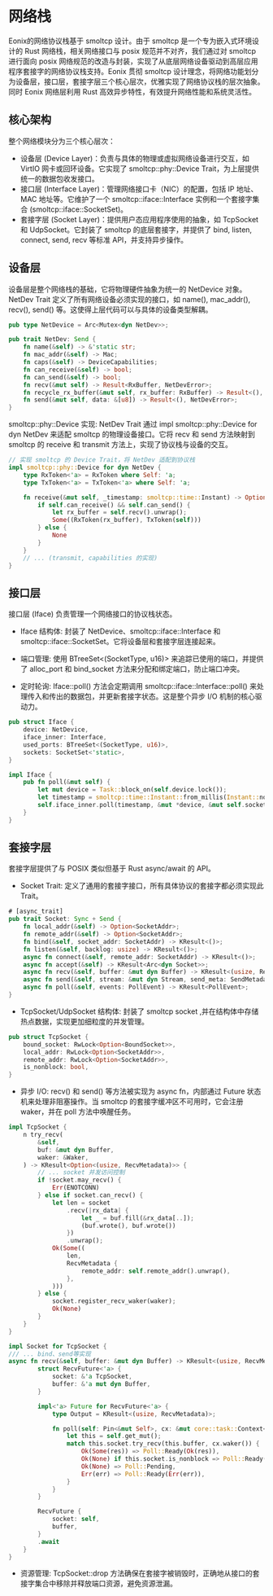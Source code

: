 # 网络栈

Eonix的网络协议栈基于 smoltcp 设计。由于 smoltcp 是一个专为嵌入式环境设计的 Rust 网络栈，相关网络接口与 posix 规范并不对齐，我们通过对 smoltcp 进行面向 posix 网络规范的改造与封装，实现了从底层网络设备驱动到高层应用程序套接字的网络协议栈支持。Eonix 贯彻 smoltcp 设计理念，将网络功能划分为设备层，接口层，套接字层三个核心层次，优雅实现了网络协议栈的层次抽象。同时 Eonix 网络层利用 Rust 高效异步特性，有效提升网络性能和系统灵活性。

## 核心架构

整个网络模块分为三个核心层次：

- 设备层 (Device Layer)：负责与具体的物理或虚拟网络设备进行交互，如 VirtIO 网卡或回环设备。它实现了 smoltcp::phy::Device Trait，为上层提供统一的数据包收发接口。
- 接口层 (Interface Layer)：管理网络接口卡（NIC）的配置，包括 IP 地址、MAC 地址等。它维护了一个 smoltcp::iface::Interface 实例和一个套接字集合 (smoltcp::iface::SocketSet)。
- 套接字层 (Socket Layer)：提供用户态应用程序使用的抽象，如 TcpSocket 和 UdpSocket。它封装了 smoltcp 的底层套接字，并提供了 bind, listen, connect, send, recv 等标准 API，并支持异步操作。

## 设备层

设备层是整个网络栈的基础，它将物理硬件抽象为统一的 NetDevice 对象。NetDev Trait 定义了所有网络设备必须实现的接口，如 name(), mac_addr(), recv(), send() 等。这使得上层代码可以与具体的设备类型解耦。

``` rust
pub type NetDevice = Arc<Mutex<dyn NetDev>>;

pub trait NetDev: Send {
    fn name(&self) -> &'static str;
    fn mac_addr(&self) -> Mac;
    fn caps(&self) -> DeviceCapabilities;
    fn can_receive(&self) -> bool;
    fn can_send(&self) -> bool;
    fn recv(&mut self) -> Result<RxBuffer, NetDevError>;
    fn recycle_rx_buffer(&mut self, rx_buffer: RxBuffer) -> Result<(), NetDevError>;
    fn send(&mut self, data: &[u8]) -> Result<(), NetDevError>;
}
```

smoltcp::phy::Device 实现: NetDev Trait 通过 impl smoltcp::phy::Device for dyn NetDev 来适配 smoltcp 的物理设备接口。它将 recv 和 send 方法映射到 smoltcp 的 receive 和 transmit 方法上，实现了协议栈与设备的交互。

``` rust
// 实现 smoltcp 的 Device Trait，将 NetDev 适配到协议栈
impl smoltcp::phy::Device for dyn NetDev {
    type RxToken<'a> = RxToken where Self: 'a;
    type TxToken<'a> = TxToken<'a> where Self: 'a;

    fn receive(&mut self, _timestamp: smoltcp::time::Instant) -> Option<(Self::RxToken<'_>, Self::TxToken<'_>)> {
        if self.can_receive() && self.can_send() {
            let rx_buffer = self.recv().unwrap();
            Some((RxToken(rx_buffer), TxToken(self)))
        } else {
            None
        }
    }
    // ... (transmit, capabilities 的实现)
}
```

## 接口层

接口层 (Iface) 负责管理一个网络接口的协议栈状态。

- Iface 结构体: 封装了 NetDevice、smoltcp::iface::Interface 和 smoltcp::iface::SocketSet。它将设备层和套接字层连接起来。

- 端口管理: 使用 BTreeSet<(SocketType, u16)> 来追踪已使用的端口，并提供了 alloc_port 和 bind_socket 方法来分配和绑定端口，防止端口冲突。

- 定时轮询: Iface::poll() 方法会定期调用 smoltcp::iface::Interface::poll() 来处理传入和传出的数据包，并更新套接字状态。这是整个异步 I/O 机制的核心驱动力。

``` rust
pub struct Iface {
    device: NetDevice,
    iface_inner: Interface,
    used_ports: BTreeSet<(SocketType, u16)>,
    sockets: SocketSet<'static>,
}

impl Iface {
    pub fn poll(&mut self) {
        let mut device = Task::block_on(self.device.lock());
        let timestamp = smoltcp::time::Instant::from_millis(Instant::now().to_millis() as i64);
        self.iface_inner.poll(timestamp, &mut *device, &mut self.sockets);
    }
}
```

## 套接字层

套接字层提供了与 POSIX 类似但基于 Rust async/await 的 API。

- Socket Trait: 定义了通用的套接字接口，所有具体协议的套接字都必须实现此 Trait。

``` rust
# [async_trait]
pub trait Socket: Sync + Send {
    fn local_addr(&self) -> Option<SocketAddr>;
    fn remote_addr(&self) -> Option<SocketAddr>;
    fn bind(&self, socket_addr: SocketAddr) -> KResult<()>;
    fn listen(&self, backlog: usize) -> KResult<()>;
    async fn connect(&self, remote_addr: SocketAddr) -> KResult<()>;
    async fn accept(&self) -> KResult<Arc<dyn Socket>>;
    async fn recv(&self, buffer: &mut dyn Buffer) -> KResult<(usize, RecvMetadata)>;
    async fn send(&self, stream: &mut dyn Stream, send_meta: SendMetadata) -> KResult<usize>;
    async fn poll(&self, events: PollEvent) -> KResult<PollEvent>;
}
```

- TcpSocket/UdpSocket 结构体: 封装了 smoltcp socket ,并在结构体中存储热点数据，实现更加细粒度的并发管理。

``` rust
pub struct TcpSocket {
    bound_socket: RwLock<Option<BoundSocket>>,
    local_addr: RwLock<Option<SocketAddr>>,
    remote_addr: RwLock<Option<SocketAddr>>,
    is_nonblock: bool,
}
```

- 异步 I/O: recv() 和 send() 等方法被实现为 async fn，内部通过 Future 状态机来处理非阻塞操作。当 smoltcp 的套接字缓冲区不可用时，它会注册 waker，并在 poll 方法中唤醒任务。

``` rust
impl TcpSocket {
    n try_recv(
        &self,
        buf: &mut dyn Buffer,
        waker: &Waker,
    ) -> KResult<Option<(usize, RecvMetadata)>> {
        // ... socket 并发访问控制
        if !socket.may_recv() {
            Err(ENOTCONN)
        } else if socket.can_recv() {
            let len = socket
                .recv(|rx_data| {
                    let _ = buf.fill(&rx_data[..]);
                    (buf.wrote(), buf.wrote())
                })
                .unwrap();
            Ok(Some((
                len,
                RecvMetadata {
                    remote_addr: self.remote_addr().unwrap(),
                },
            )))
        } else {
            socket.register_recv_waker(waker);
            Ok(None)
        }
    }
}

impl Socket for TcpSocket {
/// ... bind、send等实现
async fn recv(&self, buffer: &mut dyn Buffer) -> KResult<(usize, RecvMetadata)> {
        struct RecvFuture<'a> {
            socket: &'a TcpSocket,
            buffer: &'a mut dyn Buffer,
        }

        impl<'a> Future for RecvFuture<'a> {
            type Output = KResult<(usize, RecvMetadata)>;

            fn poll(self: Pin<&mut Self>, cx: &mut core::task::Context<'_>) -> Poll<Self::Output> {
                let this = self.get_mut();
                match this.socket.try_recv(this.buffer, cx.waker()) {
                    Ok(Some(res)) => Poll::Ready(Ok(res)),
                    Ok(None) if this.socket.is_nonblock => Poll::Ready(Err(EAGAIN)),
                    Ok(None) => Poll::Pending,
                    Err(err) => Poll::Ready(Err(err)),
                }
            }
        }

        RecvFuture {
            socket: self,
            buffer,
        }
        .await
    }
}
```

- 资源管理: TcpSocket::drop 方法确保在套接字被销毁时，正确地从接口的套接字集合中移除并释放端口资源，避免资源泄漏。
